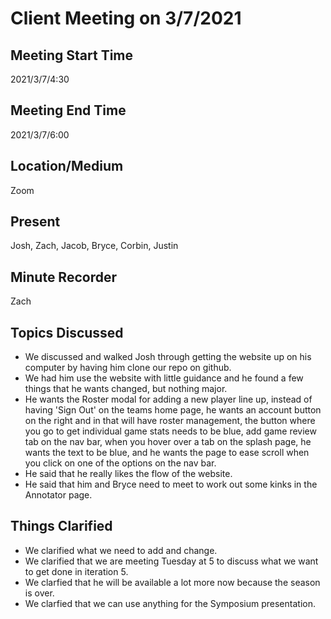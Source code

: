 # Client Meeting on 3/7/2021

## Meeting Start Time

2021/3/7/4:30

## Meeting End Time

2021/3/7/6:00

## Location/Medium

Zoom

## Present

Josh, Zach, Jacob, Bryce, Corbin, Justin

## Minute Recorder

Zach

## Topics Discussed

- We discussed and walked Josh through getting the website up on his computer by having him clone our repo on github. 
- We had him use the website with little guidance and he found a few things that he wants changed, but nothing major. 
- He wants the Roster modal for adding a new player line up, instead of having 'Sign Out' on the teams home page, he wants an account button on the right and in that will have roster 
management, the button where you go to get individual game stats needs to be blue, add game review tab on the nav bar, when you hover over a tab on the splash page, he wants the text to be 
blue, and he wants the page to ease scroll when you click on one of the options on the nav bar. 
- He said that he really likes the flow of the website.
- He said that him and Bryce need to meet to work out some kinks in the Annotator page. 

## Things Clarified

- We clarified what we need to add and change. 
- We clarified that we are meeting Tuesday at 5 to discuss what we want to get done in iteration 5. 
- We clarfied that he will be available a lot more now because the season is over.  
- We clarfied that we can use anything for the Symposium presentation.
